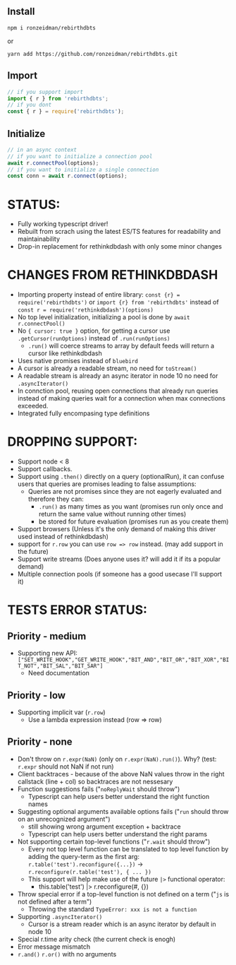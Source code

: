 ## Install

`npm i ronzeidman/rebirthdbts`

or

`yarn add https://github.com/ronzeidman/rebirthdbts.git`

## Import

```ts
// if you support import
import { r } from 'rebirthdbts';
// if you dont
const { r } = require('rebirthdbts');
```

## Initialize

```ts
// in an async context
// if you want to initialize a connection pool
await r.connectPool(options);
// if you want to initialize a single connection
const conn = await r.connect(options);
```

# STATUS:

* Fully working typescript driver!
* Rebuilt from scrach using the latest ES/TS features for readability and maintainability
* Drop-in replacement for rethinkdbdash with only some minor changes

# CHANGES FROM RETHINKDBDASH

* Importing property instead of entire library: `const {r} = require('rebirthdbts')` or `import {r} from 'rebirthdbts'` instead of `const r = require('rethinkdbdash')(options)`
* No top level initialization, initializing a pool is done by `await r.connectPool()`
* No `{ cursor: true }` option, for getting a cursor use `.getCursor(runOptions)` instead of `.run(runOptions)`
  * `.run()` will coerce streams to array by default feeds will return a cursor like rethinkdbdash
* Uses native promises instead of `bluebird`
* A cursor is already a readable stream, no need for `toStream()`
* A readable stream is already an async iterator in node 10 no need for `.asyncIterator()`
* In connction pool, reusing open connections that already run queries instead of making queries wait for a connection when max connections exceeded.
* Integrated fully encompasing type definitions

# DROPPING SUPPORT:

* Support node < 8
* Support callbacks.
* Support using `.then()` directly on a query (optionalRun), it can confuse users that queries are promises leading to false assumptions:
  * Queries are not promises since they are not eagerly evaluated and therefore they can:
    * `.run()` as many times as you want (promises run only once and return the same value without running other times)
    * be stored for future evaluation (promises run as you create them)
* Support browsers (Unless it's the only demand of making this driver used instead of rethinkdbdash)
* support for `r.row` you can use `row => row` instead. (may add support in the future)
* Support write streams (Does anyone uses it? will add it if its a popular demand)
* Multiple connection pools (if someone has a good usecase I'll support it)

# TESTS ERROR STATUS:

## Priority - medium

* Supporting new API: `["SET_WRITE_HOOK","GET_WRITE_HOOK","BIT_AND","BIT_OR","BIT_XOR","BIT_NOT","BIT_SAL","BIT_SAR"]`
  * Need documentation

## Priority - low

* Supporting implicit var (`r.row`)
  * Use a lambda expression instead (row => row)

## Priority - none

* Don't throw on `r.expr(NaN)` (only on `r.expr(NaN).run()`). Why? (test: `r.expr` should not NaN if not run)
* Client backtraces - because of the above NaN values throw in the right callstack (line + col) so backtraces are not nessesary
* Function suggestions fails ("`noReplyWait` should throw")
  * Typescript can help users better understand the right function names
* Suggesting optional arguments available options fails ("`run` should throw on an unrecognized argument")
  * still showing wrong argument exception + backtrace
  * Typescript can help users better understand the right params
* Not supporting certain top-level functions ("`r.wait` should throw")
  * Every not top level function can be translated to top level function by adding the query-term as the first arg: `r.table('test').reconfigure({...})` -> `r.reconfigure(r.table('test'), { ... })`
  * This support will help make use of the future `|>` functional operator:
    * this.table('test') |> r.reconfigure(#, {})
* Throw special error if a top-level function is not defined on a term ("`js` is not defined after a term")
  * Throwing the standard `TypeError: xxx is not a function`
* Supporting `.asyncIterator()`
  * Cursor is a stream reader which is an async iterator by default in node 10
* Special r.time arity check (the current check is enogh)
* Error message mismatch
* `r.and()` `r.or()` with no arguments
